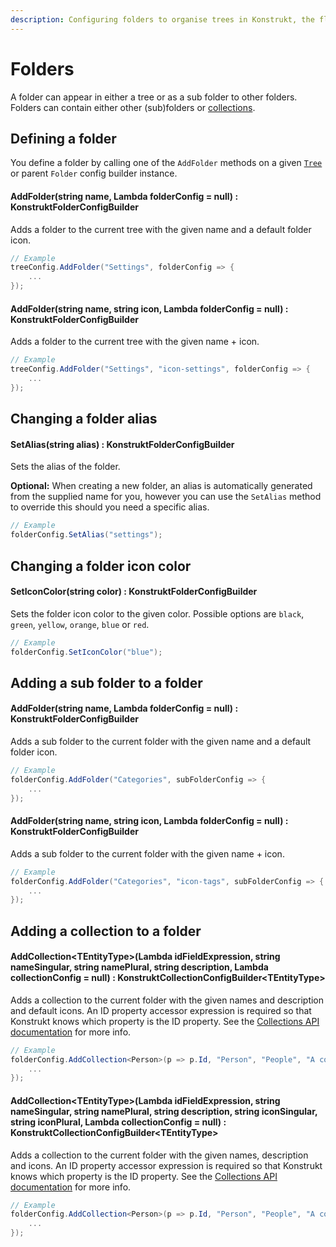 ```yaml
---
description: Configuring folders to organise trees in Konstrukt, the fluent administration panel builder for Umbraco.
---
```


# Folders

A folder can appear in either a tree or as a sub folder to other folders. Folders can contain either other (sub)folders or [collections](collections.md).

## Defining a folder

You define a folder by calling one of the `AddFolder` methods on a given [`Tree`](trees.md) or parent `Folder` config builder instance.

#### **AddFolder(string name, Lambda folderConfig = null) : KonstruktFolderConfigBuilder**

Adds a folder to the current tree with the given name and a default folder icon.

````csharp
// Example
treeConfig.AddFolder("Settings", folderConfig => {
    ...
});
````

#### **AddFolder(string name, string icon, Lambda folderConfig = null) : KonstruktFolderConfigBuilder**

Adds a folder to the current tree with the given name + icon.

````csharp
// Example
treeConfig.AddFolder("Settings", "icon-settings", folderConfig => {
    ...
});
````

## Changing a folder alias

#### **SetAlias(string alias) : KonstruktFolderConfigBuilder**

Sets the alias of the folder.  

**Optional:** When creating a new folder, an alias is automatically generated from the supplied name for you, however you can use the `SetAlias` method to override this should you need a specific alias.

````csharp
// Example
folderConfig.SetAlias("settings");
````

## Changing a folder icon color

#### **SetIconColor(string color) : KonstruktFolderConfigBuilder**

Sets the folder icon color to the given color.  Possible options are `black`, `green`, `yellow`, `orange`, `blue` or `red`.

````csharp
// Example
folderConfig.SetIconColor("blue");
````

## Adding a sub folder to a folder

#### **AddFolder(string name, Lambda folderConfig = null) : KonstruktFolderConfigBuilder**

Adds a sub folder to the current folder with the given name and a default folder icon.

````csharp
// Example
folderConfig.AddFolder("Categories", subFolderConfig => {
    ...
});
````

#### **AddFolder(string name, string icon, Lambda folderConfig = null) : KonstruktFolderConfigBuilder**

Adds a sub folder to the current folder with the given name + icon.

````csharp
// Example
folderConfig.AddFolder("Categories", "icon-tags", subFolderConfig => {
    ...
});
````

## Adding a collection to a folder

#### **AddCollection&lt;TEntityType&gt;(Lambda idFieldExpression, string nameSingular, string namePlural, string description, Lambda collectionConfig = null) : KonstruktCollectionConfigBuilder&lt;TEntityType&gt;**

Adds a collection to the current folder with the given names and description and default icons. An ID property accessor expression is required so that Konstrukt knows which property is the ID property. See the [Collections API documentation](collections.md) for more info.

````csharp
// Example
folderConfig.AddCollection<Person>(p => p.Id, "Person", "People", "A collection of people", collectionConfig => {
    ...
});
````

#### **AddCollection&lt;TEntityType&gt;(Lambda idFieldExpression, string nameSingular, string namePlural, string description, string iconSingular, string iconPlural, Lambda collectionConfig = null) : KonstruktCollectionConfigBuilder&lt;TEntityType&gt;**

Adds a collection to the current folder with the given names, description and icons. An ID property accessor expression is required so that Konstrukt knows which property is the ID property. See the [Collections API documentation](collections.md) for more info.

````csharp
// Example
folderConfig.AddCollection<Person>(p => p.Id, "Person", "People", "A collection of people", "icon-umb-users", "icon-umb-users", collectionConfig => {
    ...
});
````
